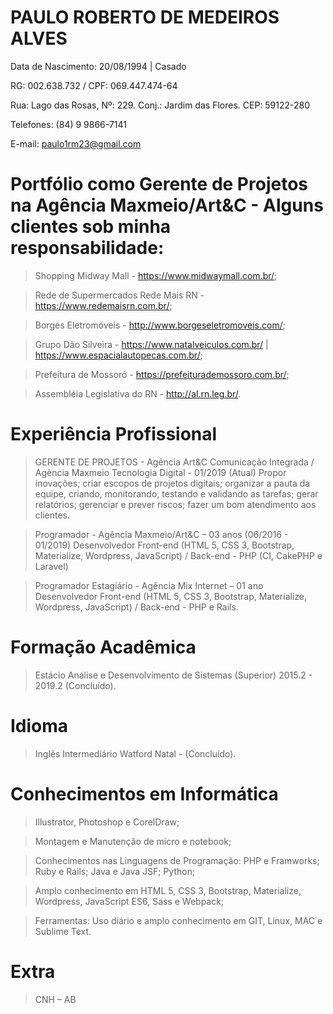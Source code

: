 # PAULO ROBERTO DE MEDEIROS ALVES

Data de Nascimento: 20/08/1994 | Casado

RG: 002.638.732 / CPF: 069.447.474-64

Rua: Lago das Rosas, Nº: 229. Conj.: Jardim das Flores. CEP: 59122-280

Telefones: (84) 9 9866-7141

E-mail: paulo1rm23@gmail.com



# Portfólio como Gerente de Projetos na Agência Maxmeio/Art&C - Alguns clientes sob minha responsabilidade:

> Shopping Midway Mall - https://www.midwaymall.com.br/;

> Rede de Supermercados Rede Mais RN - https://www.redemaisrn.com.br/;

> Borges Eletromóveis - http://www.borgeseletromoveis.com/;

> Grupo Dão Silveira - https://www.natalveiculos.com.br/ | https://www.espacialautopecas.com.br/;

> Prefeitura de Mossoró - https://prefeiturademossoro.com.br/;

> Assembléia Legislativa do RN - http://al.rn.leg.br/.


# Experiência Profissional

> GERENTE DE PROJETOS - Agência Art&C Comunicação Integrada / Agência Maxmeio Tecnologia Digital - 01/2019 (Atual)
Propor inovações; criar escopos de projetos digitais; organizar a pauta da equipe, criando, monitorando, testando e validando as tarefas; gerar relatórios; gerenciar e prever riscos; fazer um bom atendimento aos clientes.

> Programador - Agência Maxmeio/Art&C – 03 anos (06/2016 - 01/2019)
Desenvolvedor Front-end (HTML 5, CSS 3, Bootstrap, Materialize, Wordpress, JavaScript) / Back-end - PHP (CI, CakePHP e Laravel)

> Programador Estagiário - Agência Mix Internet – 01 ano
Desenvolvedor Front-end (HTML 5, CSS 3, Bootstrap, Materialize, Wordpress, JavaScript) / Back-end - PHP e Rails.


# Formação Acadêmica

> Estácio
Análise e Desenvolvimento de Sistemas (Superior)
2015.2 - 2019.2 (Concluído).


# Idioma

> Inglês Intermediário
Watford Natal - (Concluído).


# Conhecimentos em Informática

> Illustrator, Photoshop e CorelDraw;

> Montagem e Manutenção de micro e notebook;

> Conhecimentos nas Linguagens de Programação: PHP e Framworks; Ruby e Rails; Java e Java JSF; Python;

> Amplo conhecimento em HTML 5, CSS 3, Bootstrap, Materialize, Wordpress, JavaScript ES6, Sass e Webpack;

> Ferramentas: Uso diário e amplo conhecimento em GIT, Linux, MAC e Sublime Text.


# Extra

> CNH – AB
